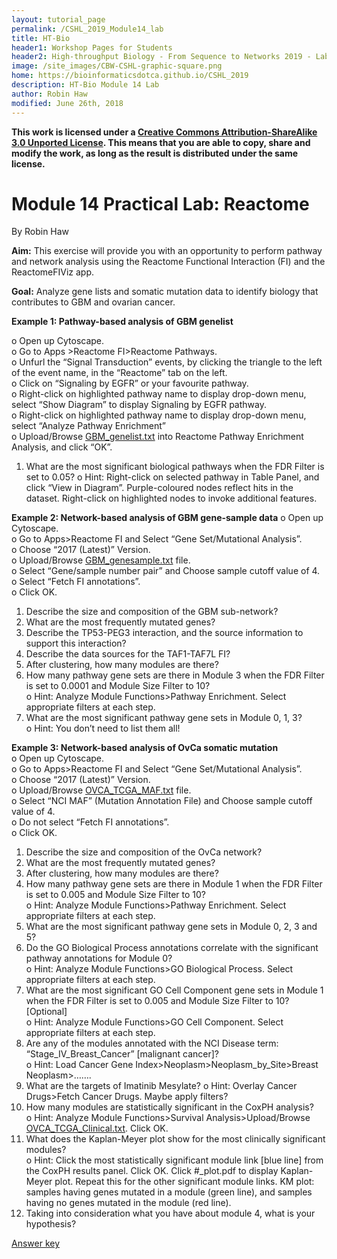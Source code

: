 ```yaml
---
layout: tutorial_page
permalink: /CSHL_2019_Module14_lab
title: HT-Bio
header1: Workshop Pages for Students
header2: High-throughput Biology - From Sequence to Networks 2019 - Lab 14
image: /site_images/CBW-CSHL-graphic-square.png
home: https://bioinformaticsdotca.github.io/CSHL_2019
description: HT-Bio Module 14 Lab
author: Robin Haw
modified: June 26th, 2018
---
```


**This work is licensed under a [Creative Commons Attribution-ShareAlike 3.0 Unported License](http://creativecommons.org/licenses/by-sa/3.0/deed.en_US). This means that you are able to copy, share and modify the work, as long as the result is distributed under the same license.**

# Module 14 Practical Lab: Reactome

By Robin Haw

**Aim:** This exercise will provide you with an opportunity to perform pathway and network analysis using the Reactome Functional Interaction (FI) and the ReactomeFIViz app. 

**Goal:** Analyze gene lists and somatic mutation data to identify biology that contributes to GBM and ovarian cancer.

**Example 1: Pathway-based analysis of GBM genelist**

o	Open up Cytoscape.   
o	Go to Apps >Reactome FI>Reactome Pathways.    
o	Unfurl the “Signal Transduction” events, by clicking the triangle to the left of the event name, in the “Reactome” tab on the left.   
o	Click on “Signaling by EGFR” or your favourite pathway.   
o	Right-click on highlighted pathway name to display drop-down menu, select “Show Diagram” to display Signaling by EGFR pathway.  
o	Right-click on highlighted pathway name to display drop-down menu, select “Analyze Pathway Enrichment”   
o	Upload/Browse [GBM_genelist.txt](https://raw.githubusercontent.com/bioinformaticsdotca/HT-Biology_2017/master/GBM_genelist.txt) into Reactome Pathway Enrichment Analysis, and click “OK”.   

1.	What are the most significant biological pathways when the FDR Filter is set to 0.05?
o	Hint: Right-click on selected pathway in Table Panel, and click “View in Diagram”. Purple-coloured nodes reflect hits in the dataset. Right-click on highlighted nodes to invoke additional features.

**Example 2: Network-based analysis of GBM gene-sample data** 
o	Open up Cytoscape.   
o	Go to Apps>Reactome FI and Select “Gene Set/Mutational Analysis”.    
o	Choose “2017 (Latest)” Version.   
o	Upload/Browse [GBM_genesample.txt](https://raw.githubusercontent.com/bioinformaticsdotca/HT-Biology_2017/master/GBM_genesample.txt) file.   
o	Select “Gene/sample number pair” and Choose sample cutoff value of 4.   
o	Select “Fetch FI annotations”.   
o	Click OK.  

1.	Describe the size and composition of the GBM sub-network?  
2.	What are the most frequently mutated genes?
3.	Describe the TP53-PEG3 interaction, and the source information to support this interaction?  
4.	Describe the data sources for the TAF1-TAF7L FI?  
5.	After clustering, how many modules are there?   
6.	How many pathway gene sets are there in Module 3 when the FDR Filter is set to 0.0001 and Module Size Filter to 10?   
o	Hint: Analyze Module Functions>Pathway Enrichment. Select appropriate filters at each step.  
7.	What are the most significant pathway gene sets in Module 0, 1, 3?  
o	Hint: You don’t need to list them all!   

**Example 3: Network-based analysis of OvCa somatic mutation**   
o	Open up Cytoscape.   
o	Go to Apps>Reactome FI and Select “Gene Set/Mutational Analysis”.    
o	Choose “2017 (Latest)” Version.   
o	Upload/Browse [OVCA_TCGA_MAF.txt](https://raw.githubusercontent.com/bioinformatics-ca/bioinformatics-ca.github.io/master/2016_workshops/cancer/OVCA_TCGA_MAF.txt) file.   
o	Select “NCI MAF” (Mutation Annotation File) and Choose sample cutoff value of 4.   
o	Do not select “Fetch FI annotations”.   
o	Click OK.  

1.	Describe the size and composition of the OvCa network?  
2.	What are the most frequently mutated genes?  
3.	After clustering, how many modules are there?   
4.	How many pathway gene sets are there in Module 1 when the FDR Filter is set to 0.005 and Module Size Filter to 10?  
o	Hint: Analyze Module Functions>Pathway Enrichment. Select appropriate filters at each step.  
5.	What are the most significant pathway gene sets in Module 0, 2, 3 and 5?   
6.	Do the GO Biological Process annotations correlate with the significant pathway annotations for Module 0?   
o	Hint: Analyze Module Functions>GO Biological Process. Select appropriate filters at each step.  
7.	What are the most significant GO Cell Component gene sets in Module 1 when the FDR Filter is set to 0.005 and Module Size Filter to 10? [Optional]  
o	Hint: Analyze Module Functions>GO Cell Component. Select appropriate filters at each step.  
8.	Are any of the modules annotated with the NCI Disease term: “Stage_IV_Breast_Cancer” [malignant cancer]?  
o	Hint: Load Cancer Gene Index>Neoplasm>Neoplasm_by_Site>Breast Neoplasm>…….  
9.	What are the targets of Imatinib Mesylate?
o	Hint: Overlay Cancer Drugs>Fetch Cancer Drugs. Maybe apply filters? 
10.	How many modules are statistically significant in the CoxPH analysis?   
o	Hint: Analyze Module Functions>Survival Analysis>Upload/Browse [OVCA_TCGA_Clinical.txt](https://raw.githubusercontent.com/bioinformatics-ca/bioinformatics-ca.github.io/master/2016_workshops/cancer/OVCA_TCGA_Clinical.txt). Click OK.  
11.	What does the Kaplan-Meyer plot show for the most clinically significant modules?  
o	Hint: Click the most statistically significant module link [blue line] from the CoxPH results panel. Click OK. Click #_plot.pdf to display Kaplan-Meyer plot. Repeat this for the other significant module links. KM plot: samples having genes mutated in a module (green line), and samples having no genes mutated in the module (red line).    
12. Taking into consideration what you have about module 4, what is your hypothesis?

[Answer key](https://bioinformaticsdotca.github.io/CSHL_2019_Module14_lab_answers)

